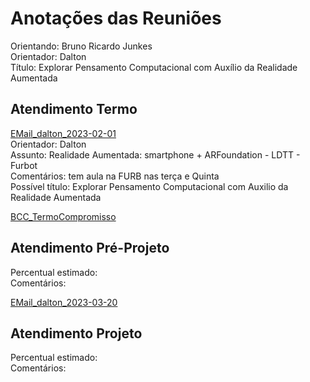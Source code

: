 # Anotações das Reuniões

Orientando: Bruno Ricardo Junkes  
Orientador: Dalton  
Título: Explorar Pensamento Computacional com Auxílio da Realidade Aumentada  

## Atendimento Termo

[EMail_dalton_2023-02-01](EMail_dalton_2023-02-01.pdf "MailDalton_2023-02-01.pdf")  
Orientador: Dalton  
Assunto: Realidade Aumentada: smartphone + ARFoundation - LDTT - Furbot  
Comentários: tem aula na FURB nas terça e Quinta  
Possível título: Explorar Pensamento Computacional com Auxilio da Realidade Aumentada  

[BCC_TermoCompromisso](BCC_TermoCompromisso.pdf)  

## Atendimento Pré-Projeto

Percentual estimado:  
Comentários:  

[EMail_dalton_2023-03-20](EMail_dalton_2023-03-20.pdf)  

## Atendimento Projeto

Percentual estimado:  
Comentários:  
